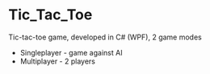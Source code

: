 # Tic_Tac_Toe
Tic-tac-toe game, developed in C# (WPF), 2 game modes
- Singleplayer - game against AI
- Multiplayer - 2 players
